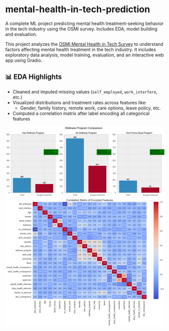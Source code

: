# mental-health-in-tech-prediction
A complete ML project predicting mental health treatment-seeking behavior in the tech industry using the OSMI survey. Includes EDA, model building and evaluation.

This project analyzes the [OSMI Mental Health in Tech Survey](https://www.kaggle.com/datasets/osmi/mental-health-in-tech-survey) to understand factors affecting mental health treatment in the tech industry. It includes exploratory data analysis, model training, evaluation, and an interactive web app using Gradio.

## 📊 EDA Highlights

- Cleaned and imputed missing values (`self_employed`, `work_interfere`, etc.)
- Visualized distributions and treatment rates across features like:
    - Gender, family history, remote work, care options, leave policy, etc.
- Computed a correlation matrix after label encoding all categorical features

![KeyVisual1](images/image.png)
![KeyVisual2](images/image-1.png)

